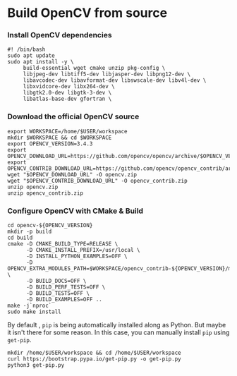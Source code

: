 # Build OpenCV from source


### Install OpenCV dependencies

```
#! /bin/bash
sudo apt update
sudo apt install -y \
     build-essential wget cmake unzip pkg-config \
     libjpeg-dev libtiff5-dev libjasper-dev libpng12-dev \
     libavcodec-dev libavformat-dev libswscale-dev libv4l-dev \
     libxvidcore-dev libx264-dev \
     libgtk2.0-dev libgtk-3-dev \
     libatlas-base-dev gfortran \
```

### Download the official OpenCV source

```
export WORKSPACE=/home/$USER/workspace
mkdir $WORKSPACE && cd $WORKSPACE
export OPENCV_VERSION=3.4.3
export OPENCV_DOWNLOAD_URL=https://github.com/opencv/opencv/archive/$OPENCV_VERSION.zip
export OPENCV_CONTRIB_DOWNLOAD_URL=https://github.com/opencv/opencv_contrib/archive/$OPENCV_VERSION.zip
wget "$OPENCV_DOWNLOAD_URL" -O opencv.zip
wget "$OPENCV_CONTRIB_DOWNLOAD_URL" -O opencv_contrib.zip
unzip opencv.zip
unzip opencv_contrib.zip
```

### Configure OpenCV with CMake & Build

```
cd opencv-${OPENCV_VERSION}
mkdir -p build
cd build
cmake -D CMAKE_BUILD_TYPE=RELEASE \
      -D CMAKE_INSTALL_PREFIX=/usr/local \
      -D INSTALL_PYTHON_EXAMPLES=OFF \
      -D OPENCV_EXTRA_MODULES_PATH=$WORKSPACE/opencv_contrib-${OPENCV_VERSION}/modules \
      -D BUILD_DOCS=OFF \
      -D BUILD_PERF_TESTS=OFF \
      -D BUILD_TESTS=OFF \
      -D BUILD_EXAMPLES=OFF ..
make -j`nproc`
sudo make install
```

By default , `pip` is being automatically installed along as Python. But maybe it isn't there for some reason. In this case, you can manually install `pip` using `get-pip`.

```shell
mkdir /home/$USER/workspace && cd /home/$USER/workspace
curl https://bootstrap.pypa.io/get-pip.py -o get-pip.py
python3 get-pip.py
```
